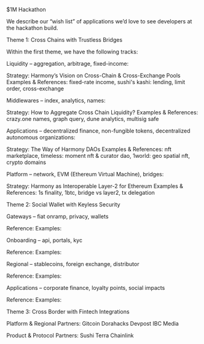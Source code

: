 $1M Hackathon

We describe our “wish list” of applications we’d love to see developers at the hackathon build.

Theme 1: Cross Chains with Trustless Bridges

Within the first theme, we have the following tracks:

Liquidity – aggregation, arbitrage, fixed-income: 



Strategy: Harmony’s Vision on Cross-Chain & Cross-Exchange Pools
Examples & References: fixed-rate income, sushi's kashi: lending, limit order, cross-exchange

Middlewares – index, analytics, names:
	
	
	
Strategy: How to Aggregate Cross Chain Liquidity?
Examples & References: crazy.one names, graph query, dune analytics, multisig safe
	
Applications – decentralized finance, non-fungible tokens, decentralized autonomous organizations:
	
	
	
Strategy: The Way of Harmony DAOs
Examples & References: nft marketplace, timeless: moment nft & curator dao, 1world: geo spatial nft, crypto domains 

Platform – network, EVM (Ethereum Virtual Machine), bridges:
	
	
	
Strategy: Harmony as Interoperable Layer-2 for Ethereum
Examples & References: 1s finality, 1btc, bridge vs layer2, tx delegation

Theme 2: Social Wallet with Keyless Security

Gateways – fiat onramp, privacy, wallets

Reference: 
Examples: 

Onboarding – api, portals, kyc

Reference: 
Examples: 

Regional – stablecoins, foreign exchange, distributor

Reference: 
Examples: 

Applications – corporate finance, loyalty points, social impacts

Reference: 
Examples: 

Theme 3: Cross Border with Fintech Integrations

Platform & Regional Partners:
Gitcoin
Dorahacks
Devpost
IBC Media

Product & Protocol Partners:
Sushi
Terra
Chainlink

